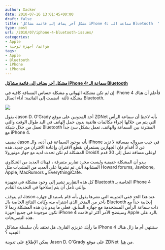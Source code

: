 ```yaml
---
author: Xacker
date: 2010-07-16 13:01:45+00:00
draft: false
title: 'مشكل آخر يضاف إلى قائمة مشاكل iPhone 4: سماعة الـ Bluetooth  '
type: post
url: /2010/07/iphone-4-bluetooth-issues/
categories:
- Apple
- هواتف/ أجهزة لوحية
tags:
- Apple
- Bluetooth
- iPhone
- iPhone4
---
```


**[مشكل آخر يضاف إلى قائمة مشاكل iPhone 4: سماعة الـ Bluetooth](http://www.it-scoop.com/2010/07/iphone-4-bluetooth-issues/ )**




إن لم تكن مشكلة الهوائي و مشكلة حساس المسافة كافية في iPhone 4 فأعلم أن هناك مشكلة ثالثة  انضمت إلى القائمة: أداء اتصال Bluetooth.




[![](http://i.zdnet.com/blogs/jawbone-icon-table-300.jpg)
](http://www.it-scoop.com/2010/07/iphone-4-bluetooth-issues/ )


يقول Jason D. O'Grady أحد المدونين على موقع ZDNet بأنه لاحظ أن سماعة الرأس التي يتم من خلالها إجراء مكالمات هاتفية بدون حمل الهاتف في اليد طوال الوقت والتي تعمل من خلال شبكة Bluetooth المقترنة بين السماعة والهاتف، تعمل بشكل سئ جداً مع iPhone 4.

يضيف Jason بأنه بوجود السماعة في أذنه، والـ iPhone في جيب سرواله بمسافة لا تزيد عن 3 أقدام فإن الجهازين يستمران بقطع الاقتران وإعادة الاقتران من جديد. هذه المشكلة لم تكن تحدث لديه مع جهاز موتورولا DroidX وعلى مسافة تصل إلى 30 قدم!

يبدو أن المشكلة حقيقية وليست مجرد تقارير متفرقة ، فهناك العديد من الشكاوي المشابهة التي تم نشرها على العديد من المنتديات مثل Howard forums, Jawbone, Apple, MacRumors و EverythingiCafe.

كل هذه التقارير تشير إلى وجود مشكلة في تجهيزة Bluetooth الخاصة بـ iPhone 4 والتي نأمل أن يتم إصلاحها في التحديث القادم.

لم يتوقف Jason عند هذا الحد ففي التدوينة التي نشرها يقول بأنه قام باستبدال جهازه بآخر من المتجر الذي اشتراه منه وكانت النتائج الخاصة بالـ Bluetooth إيجابية جداً مع ذات سماعة الرأس المستخدمة مع جهازه السابق، فعلى ما يبدو بأن هذه المشكلة ربما لا تكون موجودة في جميع أجهزة iPhone 4 وسيتضح الأمر أكثر لو قامت Apple بالرد على هذه التصريحات.

ما رأيك عزيزي القارئ، هل تعتقد بأن سلسلة مشاكل iPhone 4 ستنتهي أم ما زال هناك الجديد ؟

يمكن الإطلاع على تدوينة Jason D. O'Grady على موقع ZDNet  من [هنا](http://www.zdnet.com/blog/apple/add-bluetooth-to-the-iphone-4-list-of-woe-updated-2x/7588?tag=nl.e539).
